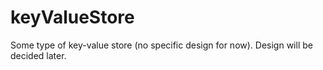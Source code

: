 # keyValueStore
Some type of key-value store (no specific design for now). Design will be decided later.
